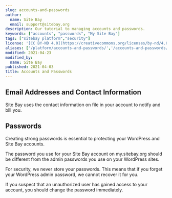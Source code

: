 ```yaml
---
slug: accounts-and-passwords
author:
  name: Site Bay
  email: support@sitebay.org
description: Our tutorial to managing accounts and passwords.
keywords: ["accounts", "passwords", "My Site Bay"]
tags: ["sitebay platform","security"]
license: '[CC BY-ND 4.0](https://creativecommons.org/licenses/by-nd/4.0)'
aliases: ['/platform/accounts-and-passwords/','/accounts-and-passwords/']
modified: 2021-04-23
modified_by:
  name: Site Bay
published: 2021-04-03
title: Accounts and Passwords
---
```


## Email Addresses and Contact Information

Site Bay uses the contact information on file in your account to notify and bill you. 

## Passwords

Creating strong passwords is essential to protecting your WordPress and Site Bay accounts. 

The password you use for your Site Bay account on my.sitebay.org should be different from the admin passwords you use on your WordPress sites.

For security, we never store your passwords. This means that if you forget your WordPress admin password, we cannot recover it for you.

If you suspect that an unauthorized user has gained access to your account, you should change the password immediately.

